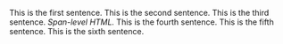 This is the first sentence.
This is the second sentence.
This is the third sentence.
<em>Span-level HTML.</em>
This is the fourth sentence.
This is the fifth sentence.
This is the sixth sentence.

